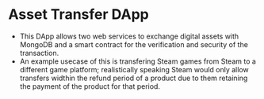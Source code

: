 # Asset Transfer DApp
- This DApp allows two web services to exchange digital assets with MongoDB and a smart contract for the verification and security of the transaction.
- An example usecase of this is transfering Steam games from Steam to a different game platform; realistically speaking Steam would only allow transfers widthin the refund period of a product due to them retaining the payment of the product for that period.
